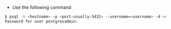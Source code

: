 - Use the following command

```bash
$ psql -h <hostname> -p <port-usually-5432> --username=<username> -d <database-name>     
Password for user postgresadmin: 

```